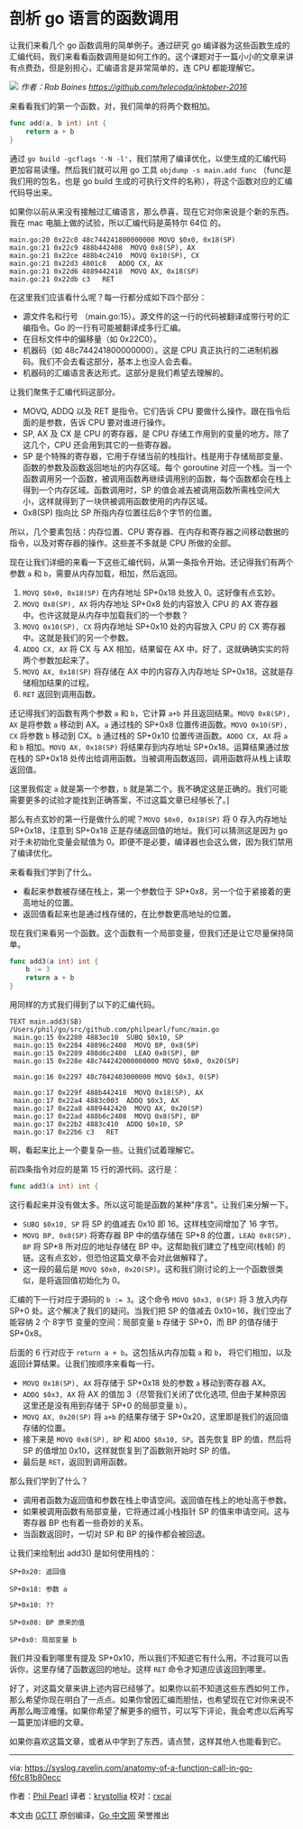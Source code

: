# 剖析 go 语言的函数调用

让我们来看几个 go 函数调用的简单例子。通过研究 go 编译器为这些函数生成的汇编代码，我们来看看函数调用是如何工作的。这个课题对于一篇小小的文章来讲有点费劲，但是别担心，汇编语言是非常简单的，连 CPU 都能理解它。

![](https://raw.githubusercontent.com/studygolang/gctt-images/master/anatomy-of-a-function/1_CKK4XrLm3ylzsQzNbOaroQ.png)
*作者：Rob Baines https://github.com/telecoda/inktober-2016*

来看看我们的第一个函数，对，我们简单的将两个数相加。

```go
func add(a, b int) int {
	return a + b
}
```

通过 `go build -gcflags '-N -l'`，我们禁用了编译优化，以使生成的汇编代码更加容易读懂。然后我们就可以用 go 工具 `objdump -s main.add func` （func是我们用的包名，也是 go build 生成的可执行文件的名称），将这个函数对应的汇编代码导出来。

如果你以前从来没有接触过汇编语言，那么恭喜，现在它对你来说是个新的东西。我在 mac 电脑上做的试验，所以汇编代码是英特尔 64位 的。

```
main.go:20 0x22c0 48c744241800000000 MOVQ $0x0, 0x18(SP)
main.go:21 0x22c9 488b442408  MOVQ 0x8(SP), AX
main.go:21 0x22ce 488b4c2410  MOVQ 0x10(SP), CX
main.go:21 0x22d3 4801c8   ADDQ CX, AX
main.go:21 0x22d6 4889442418  MOVQ AX, 0x18(SP)
main.go:21 0x22db c3   RET
```

在这里我们应该看什么呢？每一行都分成如下四个部分：

- 源文件名和行号 （main.go:15）。源文件的这一行的代码被翻译成带行号的汇编指令。Go 的一行有可能被翻译成多行汇编。
- 在目标文件中的偏移量（如 0x22C0）。
- 机器码（如 48c744241800000000）。这是 CPU 真正执行的二进制机器码。我们不会去看这部分，基本上也没人会去看。
- 机器码的汇编语言表达形式。这部分是我们希望去理解的。

让我们聚焦于汇编代码这部分。

- MOVQ, ADDQ 以及 RET 是指令。它们告诉 CPU 要做什么操作。跟在指令后面的是参数，告诉 CPU 要对谁进行操作。
- SP, AX 及 CX 是 CPU 的寄存器，是 CPU 存储工作用到的变量的地方。除了这几个，CPU 还会用到其它的一些寄存器。
- SP 是个特殊的寄存器，它用于存储当前的栈指针。栈是用于存储局部变量、函数的参数及函数返回地址的内存区域。每个 goroutine 对应一个栈。当一个函数调用另一个函数，被调用函数再继续调用别的函数，每个函数都会在栈上得到一个内存区域。函数调用时，SP 的值会减去被调用函数所需栈空间大小，这样就得到了一块供被调用函数使用的内存区域。
- 0x8(SP) 指向比 SP 所指内存位置往后8个字节的位置。

所以，几个要素包括：内存位置、CPU 寄存器、在内存和寄存器之间移动数据的指令，以及对寄存器的操作。这些差不多就是 CPU 所做的全部。

现在让我们详细的来看一下这些汇编代码，从第一条指令开始。还记得我们有两个参数 `a` 和 `b`，需要从内存加载，相加，然后返回。

1. `MOVQ $0x0, 0x18(SP)` 在内存地址 SP+0x18 处放入 0。这好像有点玄妙。
2. `MOVQ 0x8(SP), AX` 将内存地址 SP+0x8 处的内容放入 CPU 的 AX 寄存器中。也许这就是从内存中加载我们的一个参数？
3. `MOVQ 0x10(SP), CX` 将内存地址 SP+0x10 处的内容放入 CPU 的 CX 寄存器中。这就是我们的另一个参数。
4. `ADDQ CX, AX` 将 CX 与 AX 相加，结果留在 AX 中。好了，这就确确实实的将两个参数加起来了。
5. `MOVQ AX, 0x18(SP)` 将存储在 AX 中的内容存入内存地址 SP+0x18。这就是存储相加结果的过程。
6. `RET` 返回到调用函数。

还记得我们的函数有两个参数 `a` 和 `b`，它计算 `a+b` 并且返回结果。`MOVQ 0x8(SP), AX` 是将参数 `a` 移动到 AX。`a` 通过栈的 SP+0x8 位置传进函数。`MOVQ 0x10(SP), CX` 将参数 `b` 移动到 CX。`b` 通过栈的 SP+0x10 位置传进函数。`ADDQ CX, AX` 将 `a` 和 `b` 相加。`MOVQ AX, 0x18(SP)` 将结果存到内存地址 SP+0x18。运算结果通过放在栈的 SP+0x18 处传出给调用函数。当被调用函数返回，调用函数将从栈上读取返回值。

[这里我假定 `a` 就是第一个参数，`b` 就是第二个。我不确定这是正确的。我们可能需要更多的试验才能找到正确答案，不过这篇文章已经够长了。]

那么有点玄妙的第一行是做什么的呢？`MOVQ $0x0, 0x18(SP)` 将 0 存入内存地址 SP+0x18，注意到 SP+0x18 正是存储返回值的地址。我们可以猜测这是因为 go 对于未初始化变量会赋值为 0。即便不是必要，编译器也会这么做，因为我们禁用了编译优化。

来看看我们学到了什么。

- 看起来参数被存储在栈上，第一个参数位于 SP+0x8，另一个位于紧接着的更高地址的位置。
- 返回值看起来也是通过栈存储的，在比参数更高地址的位置。

现在我们来看另一个函数。这个函数有一个局部变量，但我们还是让它尽量保持简单。

```go
func add3(a int) int {
	b := 3
	return a + b
}
```

用同样的方式我们得到了以下的汇编代码。

```
TEXT main.add3(SB) /Users/phil/go/src/github.com/philpearl/func/main.go
 main.go:15 0x2280 4883ec10  SUBQ $0x10, SP
 main.go:15 0x2284 48896c2408  MOVQ BP, 0x8(SP)
 main.go:15 0x2289 488d6c2408  LEAQ 0x8(SP), BP
 main.go:15 0x228e 48c744242000000000 MOVQ $0x0, 0x20(SP)
  
 main.go:16 0x2297 48c7042403000000 MOVQ $0x3, 0(SP)
  
 main.go:17 0x229f 488b442418  MOVQ 0x18(SP), AX
 main.go:17 0x22a4 4883c003  ADDQ $0x3, AX
 main.go:17 0x22a8 4889442420  MOVQ AX, 0x20(SP)
 main.go:17 0x22ad 488b6c2408  MOVQ 0x8(SP), BP
 main.go:17 0x22b2 4883c410  ADDQ $0x10, SP
 main.go:17 0x22b6 c3   RET
```

啊，看起来比上一个要复杂一些。让我们试着理解它。

前四条指令对应的是第 15 行的源代码。这行是：

```go
func add3(a int) int {
```

这行看起来并没有做太多。所以这可能是函数的某种"序言"。让我们来分解一下。

- `SUBQ $0x10, SP` 将 SP 的值减去 0x10 即 16。这样栈空间增加了 16 字节。
- `MOVQ BP, 0x8(SP)` 将寄存器 BP 中的值存储在 SP+8 的位置，`LEAQ 0x8(SP), BP` 将 SP+8 所对应的地址存储在 BP 中。这帮助我们建立了栈空间(栈帧) 的链。这有点玄妙，但恐怕这篇文章不会对此做解释了。
- 这一段的最后是 `MOVQ $0x0, 0x20(SP)`。这和我们刚讨论的上一个函数很类似，是将返回值初始化为 0。

汇编的下一行对应于源码的 `b := 3`。这个命令 `MOVQ $0x3, 0(SP)` 将 3 放入内存 SP+0 处。这个解决了我们的疑问。当我们把 SP 的值减去 0x10=16，我们空出了能容纳 2 个 8字节 变量的空间：局部变量 `b` 存储于 SP+0，而 BP 的值存储于 SP+0x8。

后面的 6 行对应于 `return a + b`。这包括从内存加载 `a` 和 `b`， 将它们相加，以及返回计算结果。让我们按顺序来看每一行。

- `MOVQ 0x18(SP), AX` 将存储于 SP+0x18 处的参数 `a` 移动到寄存器 AX。
- `ADDQ $0x3, AX` 将 AX 的值加 3（尽管我们关闭了优化选项, 但由于某种原因这里还是没有用到存储于 SP+0 的局部变量 `b`）。
- `MOVQ AX, 0x20(SP)` 将 `a+b` 的结果存储于 SP+0x20，这里即是我们的返回值存储的位置。
- 接下来是  `MOVQ 0x8(SP), BP` 和 `ADDQ $0x10, SP`。首先恢复 BP 的值，然后将 SP 的值增加 0x10，这样就恢复到了函数刚开始时 SP 的值。
- 最后是 `RET`，返回到调用函数。

那么我们学到了什么？

- 调用者函数为返回值和参数在栈上申请空间。返回值在栈上的地址高于参数。
- 如果被调用函数有局部变量，它将通过减小栈指针 SP 的值来申请空间。这与寄存器 BP 也有着一些奇妙的关系。
- 当函数返回时，一切对 SP 和 BP 的操作都会被回退。

让我们来绘制出 add3() 是如何使用栈的：

```
SP+0x20: 返回值
  
SP+0x18: 参数 a
  
SP+0x10: ??
  
SP+0x08: BP 原来的值
  
SP+0x0: 局部变量 b
```

我们并没看到哪里有提及 SP+0x10，所以我们不知道它有什么用。不过我可以告诉你，这里存储了函数返回的地址。这样 `RET` 命令才知道应该返回到哪里。

好了，对这篇文章来讲上述内容已经够了。如果你以前不知道这些东西如何工作，那么希望你现在明白了一点点。如果你曾因汇编而胆怯，也希望现在它对你来说不再那么晦涩难懂。如果你希望了解更多的细节，可以写下评论，我会考虑以后再写一篇更加详细的文章。

如果你喜欢这篇文章，或者从中学到了东西，请点赞，这样其他人也能看到它。

----------------

via: https://syslog.ravelin.com/anatomy-of-a-function-call-in-go-f6fc81b80ecc

作者：[Phil Pearl](https://syslog.ravelin.com/@philpearl)
译者：[krystollia](https://github.com/krystollia)
校对：[rxcai](https://github.com/rxcai)

本文由 [GCTT](https://github.com/studygolang/GCTT) 原创编译，[Go 中文网](https://studygolang.com/) 荣誉推出

